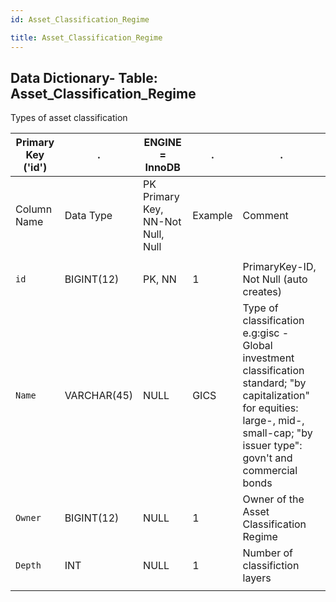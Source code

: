 ```yaml
---
id: Asset_Classification_Regime

title: Asset_Classification_Regime
---
```


## Data Dictionary- Table: Asset_Classification_Regime

Types of asset classification 
  
 
| Primary Key ('id')|.|ENGINE = InnoDB|.|.|
|---|---|---|---|---|
|Column Name| Data Type|PK Primary Key, NN-Not Null, Null|Example|Comment|
||
|`id` |BIGINT(12)|PK, NN|1|PrimaryKey-ID, Not Null (auto creates)|
|`Name`| VARCHAR(45)| NULL|GICS| Type of classification e.g:gisc - Global investment classification standard; "by capitalization" for equities: large-, mid-, small-cap; "by issuer type": govn't and commercial bonds|
|`Owner`| BIGINT(12)| NULL|1|Owner of the Asset Classification Regime |
|`Depth`|INT| NULL|1|Number of classifiction layers|
||
